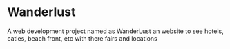 # Wanderlust 
A web development project named as WanderLust an website to see hotels, catles, beach front, etc with there fairs and locations 
